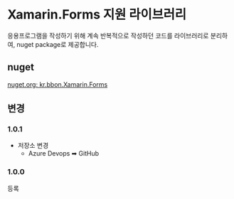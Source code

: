 # Xamarin.Forms 지원 라이브러리

응용프로그램을 작성하기 위해 계속 반복적으로 작성하던 코드를 라이브러리로 분리하여, nuget package로 제공합니다.

## nuget

[nuget.org: kr.bbon.Xamarin.Forms](https://www.nuget.org/packages/kr.bbon.Xamarin.Forms)


## 변경

### 1.0.1

* 저장소 변경
    * Azure Devops ➡ GitHub


### 1.0.0

등록